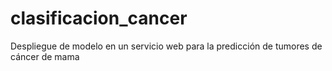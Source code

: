 # clasificacion_cancer
Despliegue de modelo en un servicio web para la predicción de tumores de cáncer de mama 
